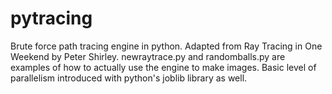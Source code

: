 # pytracing
Brute force path tracing engine in python. Adapted from Ray Tracing in One Weekend by Peter Shirley.
newraytrace.py and randomballs.py are examples of how to actually use the engine to make images.
Basic level of parallelism introduced with python's joblib library as well.

